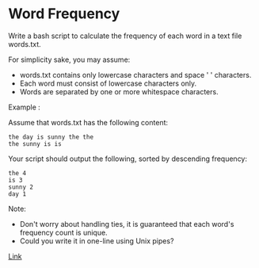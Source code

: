 # Word Frequency

Write a bash script to calculate the 
frequency
 of each word in a text file words.txt.

For simplicity sake, you may assume:

- words.txt contains only lowercase characters and space ' ' characters.
- Each word must consist of lowercase characters only.
- Words are separated by one or more whitespace characters.

Example :

Assume that words.txt has the following content:
```
the day is sunny the the
the sunny is is
```

Your script should output the following, sorted by descending frequency:

```
the 4
is 3
sunny 2
day 1
```

Note:

- Don't worry about handling ties, it is guaranteed that each word's frequency count is unique.
- Could you write it in one-line using Unix pipes?

[Link](https://leetcode.com/problems/word-frequency/)